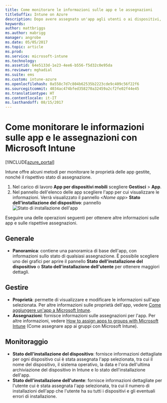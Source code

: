 ```yaml
---
title: Come monitorare le informazioni sulle app e le assegnazioni
titleSuffix: Intune on Azure
description: Dopo avere assegnato un'app agli utenti o ai dispositivi, usare queste informazioni per monitorarne lo stato."
keywords: 
author: mattbriggs
ms.author: mabrigg
manager: angrobe
ms.date: 05/05/2017
ms.topic: article
ms.prod: 
ms.service: microsoft-intune
ms.technology: 
ms.assetid: 64e5133d-1e23-4ee6-b556-f5d32c0e95da
ms.reviewer: mghadial
ms.suite: ems
ms.custom: intune-azure
ms.openlocfilehash: 0a558c7d7c804b62535b2223cde9c409c56f22f6
ms.sourcegitcommit: 4034ac474bfed358270a32459a2cf2fe02f44e45
ms.translationtype: HT
ms.contentlocale: it-IT
ms.lasthandoff: 08/15/2017
---
```

# <a name="how-to-monitor-app-information-and-assignments-with-microsoft-intune"></a>Come monitorare le informazioni sulle app e le assegnazioni con Microsoft Intune

[!INCLUDE[azure_portal](./includes/azure_portal.md)]

Intune offre alcuni metodi per monitorare le proprietà delle app gestite, nonché il rispettivo stato di assegnazione.

1. Nel carico di lavoro **App per dispositivi mobili** scegliere **Gestisci** > **App**.
2. Nel pannello dell'elenco delle app scegliere l'app per cui visualizzare le informazioni. Verrà visualizzato il pannello <*Nome app*> **Stato dell'installazione del dispositivo**: pannello ![Stato di installazione dell'app](./media/monitor-apps.png)

Eseguire una delle operazioni seguenti per ottenere altre informazioni sulle app e sulle rispettive assegnazioni.

## <a name="general"></a>Generale

- **Panoramica**: contiene una panoramica di base dell'app, con informazioni sullo stato di qualsiasi assegnazione. È possibile scegliere uno dei grafici per aprire il pannello **Stato dell'installazione del dispositivo** o **Stato dell'installazione dell'utente** per ottenere maggiori dettagli.

## <a name="manage"></a>Gestire

- **Proprietà**: permette di visualizzare e modificare le informazioni sull'app selezionata. Per altre informazioni sulle proprietà dell'app, vedere [Come aggiungere un'app a Microsoft Intune](apps-add.md).
- **Assegnazioni**: fornisce informazioni sulle assegnazioni per l'app. Per altre informazioni, vedere [How to assign apps to groups with Microsoft Intune](apps-deploy.md) (Come assegnare app ai gruppi con Microsoft Intune).

## <a name="monitor"></a>Monitoraggio

- **Stato dell'installazione del dispositivo**: fornisce informazioni dettagliate per ogni dispositivo cui è stata assegnata l'app selezionata, tra cui il nome del dispositivo, il sistema operativo, la data e l'ora dell'ultima archiviazione del dispositivo in Intune e lo stato dell'installazione dell'app.
- **Stato dell'installazione dell'utente**: fornisce informazioni dettagliate per l'utente cui è stata assegnata l'app selezionata, tra cui il numero di installazioni dell'app che l'utente ha su tutti i dispositivi e gli eventuali errori di installazione.